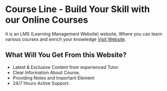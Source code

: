 # Course Line - Build Your Skill with our Online Courses

It is an LMS (Learning Management Website) website, Where you can learn various courses and enrich your knowledge [Visit Website](https://github.com/facebook/create-react-app).

## What Will You Get From this Website?

- Latest & Exclusive Content from experienced Tutor.
- Clear Information About Course.
- Providing Notes and Important Element
- 24/7 Hours Active Support.
